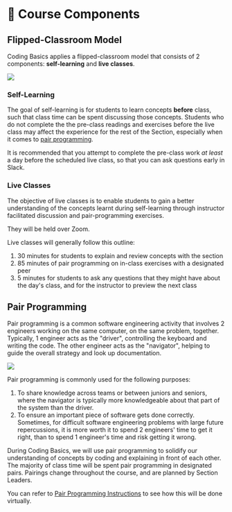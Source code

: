 # 🧩 Course Components

## Flipped-Classroom Model

Coding Basics applies a flipped-classroom model that consists of 2 components: **self-learning** and **live classes**.

![](https://www.researchgate.net/profile/Raul-Campion/publication/281800116/figure/fig7/AS:669680100454410@1536675586471/A-description-of-the-Flipped-classroom-model.png)

### Self-Learning

The goal of self-learning is for students to learn concepts **before** class, such that class time can be spent discussing those concepts. Students who do not complete the the pre-class readings and exercises before the live class may affect the experience for the rest of the Section, especially when it comes to [pair programming](course-components.md#pair-programming).

It is recommended that you attempt to complete the pre-class work _at least_ a day before the scheduled live class, so that you can ask questions early in Slack.

### **Live Classes**

The objective of live classes is to enable students to gain a better understanding of the concepts learnt during self-learning through instructor facilitated discussion and pair-programming exercises.

They will be held over Zoom.

Live classes will generally follow this outline:

1. 30 minutes for students to explain and review concepts with the section
2. 85 minutes of pair programming on in-class exercises with a designated peer
3. 5 minutes for students to ask any questions that they might have about the day's class, and for the instructor to preview the next class

## Pair Programming

Pair programming is a common software engineering activity that involves 2 engineers working on the same computer, on the same problem, together. Typically, 1 engineer acts as the "driver", controlling the keyboard and writing the code. The other engineer acts as the "navigator", helping to guide the overall strategy and look up documentation.

![](http://www.redairship.com/wp-content/uploads/2016/10/Pair-Programming-driver-and-navigator-by-thoughtworks-.png)

Pair programming is commonly used for the following purposes:

1. To share knowledge across teams or between juniors and seniors, where the navigator is typically more knowledgeable about that part of the system than the driver.
2. To ensure an important piece of software gets done correctly. Sometimes, for difficult software engineering problems with large future repercussions, it is more worth it to spend 2 engineers' time to get it right, than to spend 1 engineer's time and risk getting it wrong.

During Coding Basics, we will use pair programming to solidify our understanding of concepts by coding and explaining in front of each other. The majority of class time will be spent pair programming in designated pairs. Pairings change throughout the course, and are planned by Section Leaders.

You can refer to [Pair Programming Instructions](broken-reference) to see how this will be done virtually.
